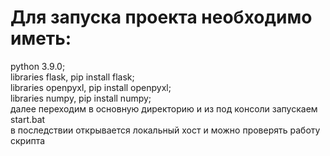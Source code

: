 # Для запуска проекта необходимо иметь:
python 3.9.0;<br>
libraries flask,   pip install flask;<br>
libraries openpyxl, pip install openpyxl;<br>
libraries numpy,   pip install numpy;<br>
далее переходим в основную директорию и из под консоли запускаем start.bat<br>
в последствии открывается локальный хост и можно проверять работу скрипта 




